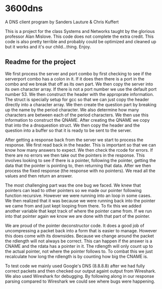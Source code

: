 3600dns
=======

A DNS client program by Sanders Lauture & Chris Kuffert

This is a project for the class Systems and Networks taught by the glorious professor Alan Mislove. This code does not complete the extra credit. This code is also pretty terrible and probably could be optimized and cleaned up but it works and it's our child...thing. Enjoy.

Readme for the project
----------------------

We first process the server and port combo by first checking to see if the serverport combo has a colon in it. If it does then there is a port in the combo and we break that off as its own part. We then copy the server into its own character array. If there is not a port number we use the default port number 53. We then construct the header with the approprate information. The struct is specially setup for gcc so that we can just copy the header directly into a character array. We then create the question part by breaking up the name by the period character. We also determine how many characters are between each of the period characters. We then use this information to construct the QNAME. After creating the QNAME we copy that into the a dnsquestion struct. We then copy the header and the question into a buffer so that it is ready to be sent to the server.

After getting a response back from the server we start to process the response. We first read back in the header. This is important so that we can know how many answers to expect. We then check the rcode for errors. If there are no errors we then take out the pointers in the response. This involves looking to see if there is a pointer, following the pointer, getting the data that the pointer is pointing to, then returning that data. After we then process the fixed response (the response with no pointers). We read all the values and then return an answer.

The most challenging part was the one bug we faced. We knew that pointers can lead to other pointers so we made our pointer following function recursive. However we were running into an loop in some cases. We then realized that it was because we were running back into the pointer we came from and just kept looping from there. To fix this we added another variable that kept track of where the pointer came from. If we run into that pointer again we know we are done with that part of the pointer.

We are proud of the pointer deconstructor code. It does a good job of uncompressing a packet back into a form that is easier to manage. However this does come with its downsides. Because we change around the packet the rdlength will not always be correct. This can happen if the answer is a CNAME and the rdata has a pointer in it. The rdlength will only count up to the actual pointer, not where the pointer follows to. To combat this we just recalculate how long the rdlength is by counting how big the CNAME is.

To test code we mainly used Google's DNS (8.8.8.8) after we had fully correct packets and then checked our output againt output from Wireshark. We also used Wireshark for debugging. By following along in our response parsing compared to Wireshark we could see where bugs were happening.
